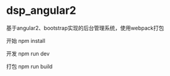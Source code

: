 # dsp_angular2

基于angular2、bootstrap实现的后台管理系统，使用webpack打包


开始
npm install

开发
npm run dev

打包
npm run build
